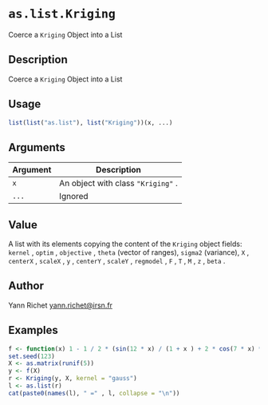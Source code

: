 # `as.list.Kriging`

Coerce a `Kriging` Object into a List


## Description

Coerce a `Kriging` Object into a List


## Usage

```r
list(list("as.list"), list("Kriging"))(x, ...)
```


## Arguments

Argument      |Description
------------- |----------------
`x`     |     An object with class `"Kriging"` .
`...`     |     Ignored


## Value

A list with its elements copying the content of the
  `Kriging` object fields: `kernel` , `optim` ,
  `objective` , `theta` (vector of ranges),
  `sigma2` (variance), `X` , `centerX` ,
  `scaleX` , `y` , `centerY` , `scaleY` ,
  `regmodel` , `F` , `T` , `M` , `z` ,
  `beta` .


## Author

Yann Richet yann.richet@irsn.fr


## Examples

```r
f <- function(x) 1 - 1 / 2 * (sin(12 * x) / (1 + x ) + 2 * cos(7 * x) * x^5 + 0.7)
set.seed(123)
X <- as.matrix(runif(5))
y <- f(X)
r <- Kriging(y, X, kernel = "gauss")
l <- as.list(r)
cat(paste0(names(l), " =" , l, collapse = "\n"))
```


